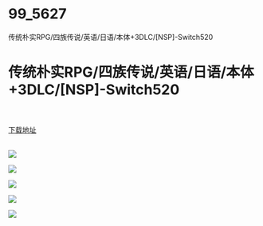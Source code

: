 # 99_5627
传统朴实RPG/四族传说/英语/日语/本体+3DLC/[NSP]-Switch520
# 传统朴实RPG/四族传说/英语/日语/本体+3DLC/[NSP]-Switch520
 <br/></br>
[下载地址](https://www.switch520.cc/article/5627 "下载地址")
<br/></br>

<p><span style="color: #ffffff;"><strong><img src="https://www.switch520.cc/muke_img/upload_art_editor_20201230-1_10bc512f94988edcb48337a079ac25c7.jpg"></strong></span></p>
<p><span style="color: #ffffff;"><strong><img src="https://www.switch520.cc/muke_img/upload_art_editor_20201230-1_23d17bf18e5cffb2a82f18b82550c684.jpg"></strong></span></p>
<p><span style="color: #ffffff;"><strong><img src="https://www.switch520.cc/muke_img/upload_art_editor_20201230-1_946ac7d559e7af8607aa738b047c059f.jpg"></strong></span></p>
<p><span style="color: #ffffff;"><strong><img src="https://www.switch520.cc/muke_img/upload_art_editor_20201230-1_e7f0781a1f204cf3cd86bc3ef95cb461.jpg"></strong></span></p>
<p><span style="color: #ffffff;"><strong><img src="https://www.switch520.cc/muke_img/upload_art_editor_20201230-1_a87756789fb1e5e5180b6c804df2e299.jpg">&nbsp;</strong></span></p>
<p>&nbsp;</p>
